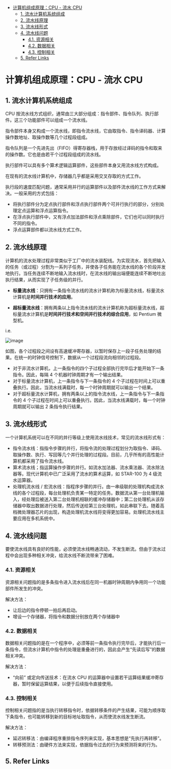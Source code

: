 - [计算机组成原理：CPU - 流水 CPU](#计算机组成原理cpu---流水-cpu)
  - [1. 流水计算机系统组成](#1-流水计算机系统组成)
  - [2. 流水线原理](#2-流水线原理)
  - [3. 流水线形式](#3-流水线形式)
  - [4. 流水线问题](#4-流水线问题)
    - [4.1. 资源相关](#41-资源相关)
    - [4.2. 数据相关](#42-数据相关)
    - [4.3. 控制相关](#43-控制相关)
  - [5. Refer Links](#5-refer-links)

# 计算机组成原理：CPU - 流水 CPU

## 1. 流水计算机系统组成

CPU 按流水线方式组织，通常由三大部分组成：指令部件、指令队列、执行部件。这三个功能部件可以组成一个流水线。

指令部件本身又构成一个流水线，即指令流水线，它由取指令、指令译码器、计算操作数地址、取操作数等几个过程段组成。

指令队列是一个先进先出（FIFO）得寄存器栈，用于存放经过译码的指令和取来的操作数。它也是由若干个过程段组成的流水线。

执行部件可以具有多个算术逻辑运算部件，这些部件本身又用流水线方式构成。

在现有的流水线计算机中，存储器几乎都是采用交叉存取的方式工作。

执行段的速度匹配问题，通常采用并行的运算部件以及部件流水线的工作方式来解决。一般采用的方式包括：
- 将执行部件分为定点执行部件和浮点执行部件两个可并行执行的部分，分别处理定点运算和浮点运算指令。
- 在浮点执行部件中，又有浮点加法部件和浮点乘除部件，它们也可以同时执行不同的指令。
- 浮点运算部件都以流水线方式工作。

## 2. 流水线原理

计算机的流水处理过程非常类似于工厂中的流水装配线。为实现流水，首先把输入的任务（或过程）分割为一系列子任务，并使各子任务能在流水线的各个阶段并发地执行。当任务连续不断地输入流水线时，在流水线的输出端便能连续不断地吐出执行结果，从而实现了子任务级的并行。

- **标量流水线**：只拥有一条指令流水线的流水计算机称为标量流水线，标量流水计算机是**时间并行技术的应用**。

- **超标量流水线**：拥有两条以上指令流水线的流水计算机称为超标量流水线，超标量流水计算机是**时间并行技术和空间并行技术的综合应用**，如 Pentium 微型机。

i.e.

![image](http://img.cdn.firejq.com/jpg/2019/2/11/139f625359752c5ebd0410a22e40b7ea.jpg)

如图，各个过程段之间设有高速缓冲寄存器，以暂时保存上一段子任务处理的结果。在统一的时钟信号控制下，数据从一个过程段流向相邻的过程段。

- 对于非流水计算机，上一条指令的四个子过程全部执行完毕后才能开始下一条指令。因此，每隔 4 个机器时钟周期才有一个输出结果。
- 对于标量流水计算机，上一条指令与下一条指令的 4 个子过程在时间上可以重叠执行。因此，当流水线满载时，每一个时钟周期就可以输出一个结果。
- 对于超标量流水计算机，拥有两条以上的指令流水线，上一条指令与下一条指令的 4 个子过程在时间上可以重叠执行。因此，当流水线满载时，每一个时钟周期就可以输出 2 条指令执行结果。

## 3. 流水线形式

一个计算机系统可以在不同的并行等级上使用流水线技术，常见的流水线形式有：
- 指令流水线：指指令步骤的并行，将指令流的处理过程划分为取指令、译码、取操作数、执行、写回等几个并行处理的过程段。目前，几乎所有的高性能计算机都采用了指令流水线。
- 算术流水线；指运算操作步骤的并行。如流水加法器、流水乘法器、流水除法器等。现代计算机中已广泛采用了流水的算术运算，如 STAR-100 为 4 级流水运算器。
- 处理机流水线 / 宏流水线：指程序步骤的并行。由一串级联的处理机构成流水线的各个过程段，每台处理机负责某一特定的任务。数据流从第一台处理机输入，经处理后被送入第二台处理机相联的缓冲存储器中；第二台处理机从该存储器中取出数据进行处理，然后传送给第三台处理机，如此串联下去。随着高档微处理器芯片的出现，构造处理机流水线将变得更加容易。处理机流水线主要应用在多机系统中。

## 4. 流水线问题

要使流水线具有良好的性能，必须使流水线畅通流动，不发生断流。但由于流水过程中会出现多种相关冲突，给流水线不断流带来了困难。

### 4.1. 资源相关

资源相关问题指的是多条指令进入流水线后在同一机器时钟周期内争用同一个功能部件所发生的冲突。

解决方法：
- 让后边的指令停顿一拍后再启动。
- 增设一个存储器，将指令和数据分别放在两个存储器中

### 4.2. 数据相关

数据相关问题指的是在一个程序中，必须等前一条指令执行完毕后，才能执行后一条指令，但流水计算机中指令的处理是重叠进行的，因此会产生“先读后写”的数据相关冲突。

解决方法：
- “向前” 或定向传送技术：在流水 CPU 的运算器中设置若干运算结果缓冲寄存器，暂时保留运算结果，以便于后续指令直接使用。

### 4.3. 控制相关

控制相关问题指的是当执行转移指令时，依据转移条件的产生结果，可能为顺序取下条指令，也可能转移到新的目标地址取指令，从而使流水线发生断流。

解决方法：
- 延迟转移法：由编译程序重排指令序列来实现，基本思想是“先执行再转移”。
- 转移预测法：由硬件方法来实现，依据指令过去的行为来预测将来的行为。

## 5. Refer Links
